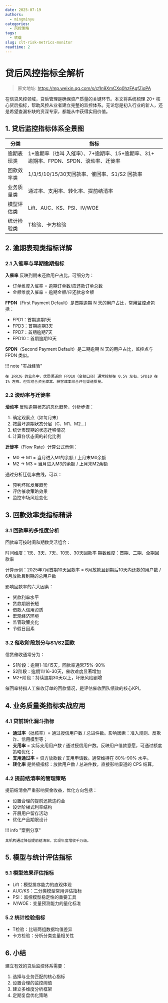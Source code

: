 ```yaml
---
date: 2025-07-19
authors:
  - mingminyu
categories:
  - 风控策略
tags:
  - 转载
slug: clt-risk-metrics-monitor
readtime: 2
---
```


# 贷后风控指标全解析

> 原文地址: https://mp.weixin.qq.com/s/cfIn9XmCXq0hzFAgfZjoPA

在信贷风控领域，贷后管理是确保资产质量的关键环节。本文将系统梳理 20+ 核心贷后指标，帮助风控从业者建立完整的监控体系。无论您是初入行业的新人，还是希望查漏补缺的资深专家，都能从中获得实用价值。

<!-- more -->

## 1. 贷后监控指标体系全景图

| 分类 | 指标 |
| --- | --- |
| 逾期表现类 | 1+逾期率（也叫 入催率）、7+逾期率、15+逾期率、31+ 逾期率、FPDN、SPDN、滚动率、迁徙率 |
| 回款效率类 | 1/3/5/10/15/30天回款率、催回率、S1/S2 回款率|
| 业务质量类 | 通过率、支用率、转化率、提前结清率 |
| 模型评估类 | Lift、AUC、KS、PSI、IV/WOE |
| 统计检验类 | T检验、卡方检验 |

## 2. 逾期表现类指标详解

### 2.1 入催率与早期逾期指标

**入催率** 反映到期未还款用户占比，可细分为：

- 订单维度入催率 = 逾期订单数/应还款订单总数
- 金额维度入催率 = 逾期金额/应还款总金额

**FPDN**（First Payment Default）是首期逾期 N 天的用户占比，常用监控点包括：

- FPD1：首期逾期1天
- FPD3：首期逾期3天
- FPD7：首期逾期7天
- FPD10：首期逾期10天

**SPDN**（Second Payment Default）是二期逾期 N 天的用户占比，监控点与 FPDN 类似。

!!! note "实战经验"

    在 IRR36 的业务中，优质渠道的 FPD10（金额口径）通常控制在 0.5% 左右，SPD10 在 1% 左右。但需结合资金成本、获客成本综合评估渠道质量。

### 2.2 滚动率与迁徙率

**滚动率** 反映逾期状态的恶化趋势，分析步骤：

1. 确定观察点（如每月末）
2. 按最坏逾期状态分层（C、M1、M2...）
3. 统计表现期的状态迁移情况
4. 计算各状态间的转化比例

**迁徙率**（Flow Rate）计算公式示例：

- M0 → M1 = 当月进入M1的余额 / 上月末M0余额
- M2 → M3 = 当月进入M3的余额 / 上月末M2余额

通过分析迁徙率曲线，可以：

- 预判坏账发展趋势
- 评估催收策略效果
- 监控市场风险变化

## 3. 回款效率类指标精讲

### 3.1 回款率的多维度分析

回款率可按时间和期数灵活组合：

时间维度：1天、3天、7天、10天、30天回款率
期数维度：首期、二期、全期回款率

计算示例：2025年7月首期10天回款率 = 6月放款且到期后10天内还款的用户数 / 6月放款且到期的总用户数

影响回款率的六大因素：

- 贷款利率水平
- 贷款期限长短
- 借款人信用资质
- 宏观经济环境
- 监管政策变化
- 节假日因素

### 3.2 催收阶段划分与S1/S2回款

信贷催收通常分为：

- S1阶段：逾期1-10/15天，回款率通常75%-90%
- S2阶段：逾期11/16-30天，催收难度显著增加
- M2+阶段：持续逾期30天以上，坏账风险剧增

催回率特指人工催收订单的回款情况，是评估催收团队绩效的核心KPI。

## 4. 业务质量类指标实战应用

### 4.1 贷前转化漏斗指标

- **通过率**（批核率）= 通过授信用户数 / 总进件数。影响因素：准入规则、反欺诈、信用模型等；
- **支用率** = 实际支用用户数 / 通过授信用户数。反映用户借款意愿，可通过额度策略优化；
- **支用通过率** = 资方放款数 / 支用申请数。通常维持在 80%-90% 水平。
- **转化率** 是终极指标：放款用户数 / 总进件数，直接影响渠道的 CPS 结算。

### 4.2 提前结清率的管理策略

提前结清会严重影响资金收益，优化方向包括：

- 设置合理的提前还款违约金
- 设计阶梯式利率结构
- 开展用户留存活动
- 优化产品期限设计


!!! info "案例分享"

    某机构通过降低提前结清率，实现年度增收千万级。

## 5. 模型与统计评估指标

### 5.1 模型效果评估指标

- Lift：模型排序能力的直观体现
- AUC/KS：二分类模型常用评估指标
- PSI：监控模型稳定性的重要工具
- IV/WOE：变量预测能力的量化标准

### 5.2 统计检验指标

- T检验：比较两组数据均值差异
- 卡方检验：分析分类变量相关性

## 6. 小结

建立有效的贷后监控体系需要：

1. 选择与业务匹配的核心指标
2. 设置合理的监控阈值
3. 建立多维度分析框架
4. 定期复盘优化策略
